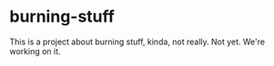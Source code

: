 # burning-stuff

This is a project about burning stuff, kinda, not really. Not yet. We're working on it. 
